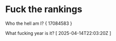 # Fuck the rankings

Who the hell am I?
{ 17084583 }

What fucking year is it?
[ 2025-04-14T22:03:20Z ]
